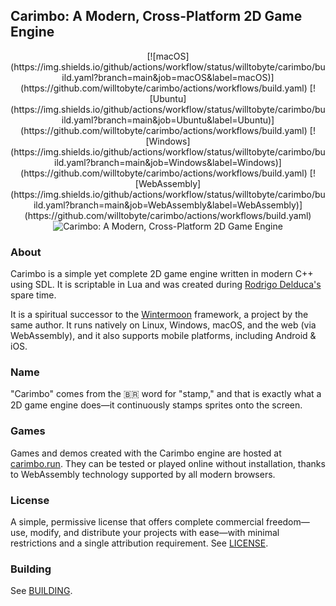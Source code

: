 ## Carimbo: A Modern, Cross-Platform 2D Game Engine

<p align="center">
  [![macOS](https://img.shields.io/github/actions/workflow/status/willtobyte/carimbo/build.yaml?branch=main&job=macOS&label=macOS)](https://github.com/willtobyte/carimbo/actions/workflows/build.yaml)
  [![Ubuntu](https://img.shields.io/github/actions/workflow/status/willtobyte/carimbo/build.yaml?branch=main&job=Ubuntu&label=Ubuntu)](https://github.com/willtobyte/carimbo/actions/workflows/build.yaml)
  [![Windows](https://img.shields.io/github/actions/workflow/status/willtobyte/carimbo/build.yaml?branch=main&job=Windows&label=Windows)](https://github.com/willtobyte/carimbo/actions/workflows/build.yaml)
  [![WebAssembly](https://img.shields.io/github/actions/workflow/status/willtobyte/carimbo/build.yaml?branch=main&job=WebAssembly&label=WebAssembly)](https://github.com/willtobyte/carimbo/actions/workflows/build.yaml)

  <img src="carimbo.avif" alt="Carimbo: A Modern, Cross-Platform 2D Game Engine">
</p>

### About

Carimbo is a simple yet complete 2D game engine written in modern C++ using SDL. It is scriptable in Lua and was created during [Rodrigo Delduca's](https://rodrigodelduca.org) spare time.

It is a spiritual successor to the [Wintermoon](https://github.com/wintermoon/wintermoon) framework, a project by the same author. It runs natively on Linux, Windows, macOS, and the web (via WebAssembly), and it also supports mobile platforms, including Android & iOS.

### Name

"Carimbo" comes from the 🇧🇷 word for "stamp," and that is exactly what a 2D game engine does—it continuously stamps sprites onto the screen.

### Games

Games and demos created with the Carimbo engine are hosted at [carimbo.run](https://carimbo.run). They can be tested or played online without installation, thanks to WebAssembly technology supported by all modern browsers.

### License

A simple, permissive license that offers complete commercial freedom—use, modify, and distribute your projects with ease—with minimal restrictions and a single attribution requirement. See [LICENSE](LICENSE).

### Building

See [BUILDING](BUILDING.md).
